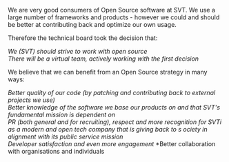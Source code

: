 We are very good consumers of Open Source software at SVT. We use a large number of frameworks and products - however we could and should be better at contributing back and optimize our own usage.

Therefore the technical board took the decision that:

*We (SVT) should strive to work with open source*  
*There will be a virtual team, actively working with the first decision*

We believe that we can benefit from an Open Source strategy in many ways:

*Better quality of our code (by patching and contributing back to external projects we use)*  
*Better knowledge of the software we base our products on and that SVT's fundamental mission is dependent on*  
*PR (both general and for recruiting), respect and more recognition for SVTi as a modern and open tech company that is giving back to s    ociety in alignment with its public service mission*  
*Developer satisfaction and even more engagement* 
*Better collaboration with organisations and individuals
